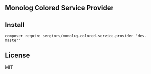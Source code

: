 Monolog Colored Service Provider
-------------------------------

Install
-------
```
composer require sergiors/monolog-colored-service-provider "dev-master"
```

License
-------
MIT
